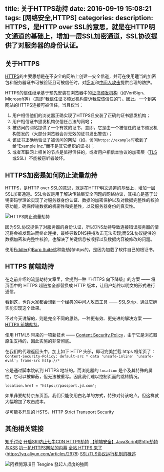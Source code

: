title: 关于HTTPS劫持
date: 2016-09-19 15:08:21
tags: [网络安全,HTTPS]
categories: 
description: HTTPS，是HTTP over SSL的意思，就是在HTTP明文通道的基础上，增加一层SSL加密通道，SSL协议提供了对服务器的身份认证。
---

## 关于HTTPS
[HTTPS](https://zh.wikipedia.org/wiki/HTTPS)的主要思想是在不安全的网络上创建一安全信道，并可在使用适当的加密包和服务器证书可被验证且可被信任时，对[窃听](https://zh.wikipedia.org/wiki/%E7%AB%8A%E8%81%BD)和[中间人攻击](https://zh.wikipedia.org/wiki/%E4%B8%AD%E9%97%B4%E4%BA%BA%E6%94%BB%E5%87%BB)提供合理的防护。

HTTPS的信任继承基于预先安装在浏览器中的[证书颁发机构](https://zh.wikipedia.org/wiki/%E8%AF%81%E4%B9%A6%E9%A2%81%E5%8F%91%E6%9C%BA%E6%9E%84)（如VeriSign、Microsoft等）（意即“我信任证书颁发机构告诉我应该信任的”）。因此，一个到某网站的HTTPS连接可被信任，当且仅当：

1. 用户相信他们的浏览器正确实现了HTTPS且安装了正确的证书颁发机构；
2. 用户相信证书颁发机构仅信任合法的网站；
3. 被访问的网站提供了一个有效的证书，意即，它是由一个被信任的证书颁发机构签发的（大部分浏览器会对无效的证书发出警告）；
4. 该证书正确地验证了被访问的网站（如，访问`https://example`时收到了给“Example Inc.”而不是其它组织的证书）；
5. 或者互联网上相关的节点是值得信任的，或者用户相信本协议的加密层（[TLS](https://zh.wikipedia.org/wiki/%E4%BC%A0%E8%BE%93%E5%B1%82%E5%AE%89%E5%85%A8)或SSL）不能被窃听者破坏。

## HTTPS加密是如何防止流量劫持
HTTPS，是HTTP over SSL的意思，就是在HTTP明文通道的基础上，增加一层SSL加密通道。SSL协议是用于解决传输层安全问题的网络协议，其核心是基于公钥密码学理论实现了对服务器身份认证、数据的加密保护以及对数据完整性的校验等功能，确保传输数据的机密性和完整性，以及服务器身份的真实性。

![HTTPS防止流量劫持](https-liuliangjiechi.png)

因为SSL协议提供了对服务器的身份认证，所以DNS劫持导致连接错误服务器的情况将会被发现进而终止连接，最终导致DNS挟持攻击无法实现;而SSL协议提供的数据加密和完整性校验，也解决了关键信息被嗅探以及数据内容被修改的问题。

使用[Fiddler](http://www.telerik.com/fiddler)和[Burp Suite](https://portswigger.net/burp/help/suite_functions_csrfpoc.html)这种能劫持https的，是因为加载了软件自己的根证书。

## HTTPS 前端劫持

在之前介绍的流量劫持文章里，曾提到一种『HTTPS 向下降级』的方案 —— 将页面中的 HTTPS 超链接全都替换成 HTTP 版本，让用户始终以明文的形式进行通信。

看到这，也许大家都会想到一个经典的中间人攻击工具 —— SSLStrip，通过它确实能实现这个效果。

不过今天讲解的，则是完全不同的思路，一种更有效、更先进的解决方案 —— [HTTPS 前端劫持](http://drops.wooyun.org/tips/3199)。

使用 HTML5 带来的一项新技术 —— [Content Security Policy](http://www.w3.org/TR/CSP/)，由于它是浏览器原生支持的，因此实施的非常彻底。

在我们的代理返回头中，加上如下 HTTP 头部，即可完美拦截 https 框架页了：
`Content-Security-Policy: default-src * data 'unsafe-inline' 'unsafe-eval'; frame-src http://*`

它是通过脚本跳转到 HTTPS 地址的。而浏览器的 `location` 是个及其特殊的属性，它可以被屏蔽，但无法被重写。因此我们难以控制页面的跳转情况。

`location.href = "https://passport.jd.com";`

如果非要劫持京东页面，我们只能使用白名单的方式，特殊对待该站点。但这样就大幅增加了攻击成本。

尽可能多开启的 HSTS，HTTP Strict Transport Security



## 其他相关链接
[知乎讨论](https://www.zhihu.com/question/22779469)
[开启SRI防止七牛CDN HTTPS劫持](https://zohead.com/archives/qiniu-https-tamper/)
[【前端安全】JavaScript防http劫持与XSS](http://www.cnblogs.com/coco1s/p/5777260.html)
[扒一扒HTTPS网站的内幕](https://blog.wilddog.com/?p=210)
[全站 HTTPS 来了](https://segmentfault.com/a/1190000004199917)
(https://yq.aliyun.com/articles/2978)
[SSL/TLS协议运行机制的概述](http://www.ruanyifeng.com/blog/2014/02/ssl_tls.html)

![阿裡開源項目 Tengine 發起人叔度的強圖](tshudu.jpg)

